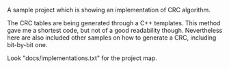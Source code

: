 ﻿A sample project which is showing an implementation of CRC algorithm.

The CRC tables are being generated through a C++ templates.
This method gave me a shortest code, but not of a good readability though.
Nevertheless here are also included other samples on how to generate a CRC, including bit-by-bit one.

Look "docs/implementations.txt" for the project map.

